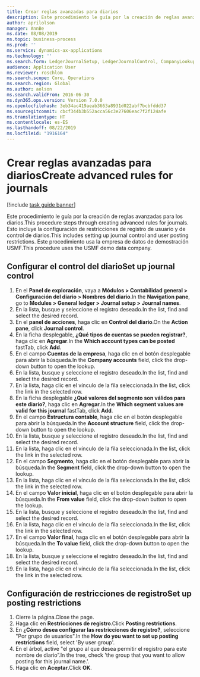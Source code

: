 ```yaml
---
title: Crear reglas avanzadas para diarios
description: Este procedimiento le guía por la creación de reglas avanzadas para los diarios.
author: aprilolson
manager: AnnBe
ms.date: 08/08/2019
ms.topic: business-process
ms.prod: ''
ms.service: dynamics-ax-applications
ms.technology: ''
ms.search.form: LedgerJournalSetup, LedgerJournalControl, CompanyLookup, LedgerJournalPostControl
audience: Application User
ms.reviewer: roschlom
ms.search.scope: Core, Operations
ms.search.region: Global
ms.author: aolson
ms.search.validFrom: 2016-06-30
ms.dyn365.ops.version: Version 7.0.0
ms.openlocfilehash: 3eb34ac419aeab3663a8931d022abf7bcbfddd37
ms.sourcegitcommit: cbcf344b3b552acca56c3e27606eac7f2f124afe
ms.translationtype: HT
ms.contentlocale: es-ES
ms.lasthandoff: 08/22/2019
ms.locfileid: "1916164"
---
```

# <a name="create-advanced-rules-for-journals"></a><span data-ttu-id="ec46c-103">Crear reglas avanzadas para diarios</span><span class="sxs-lookup"><span data-stu-id="ec46c-103">Create advanced rules for journals</span></span>

[!include [task guide banner](../../includes/task-guide-banner.md)]

<span data-ttu-id="ec46c-104">Este procedimiento le guía por la creación de reglas avanzadas para los diarios.</span><span class="sxs-lookup"><span data-stu-id="ec46c-104">This procedure steps through creating advanced rules for journals.</span></span> <span data-ttu-id="ec46c-105">Esto incluye la configuración de restricciones de registro de usuario y de control de diarios.</span><span class="sxs-lookup"><span data-stu-id="ec46c-105">This includes setting up journal control and user posting restrictions.</span></span> <span data-ttu-id="ec46c-106">Este procedimiento usa la empresa de datos de demostración USMF.</span><span class="sxs-lookup"><span data-stu-id="ec46c-106">This procedure uses the USMF demo data company.</span></span>


## <a name="set-up-journal-control"></a><span data-ttu-id="ec46c-107">Configurar el control del diario</span><span class="sxs-lookup"><span data-stu-id="ec46c-107">Set up journal control</span></span>
1. <span data-ttu-id="ec46c-108">En el **Panel de exploración**, vaya a **Módulos > Contabilidad general > Configuración del diario > Nombres del diario**.</span><span class="sxs-lookup"><span data-stu-id="ec46c-108">In the **Navigation pane**, go to **Modules > General ledger > Journal setup > Journal names**.</span></span>
2. <span data-ttu-id="ec46c-109">En la lista, busque y seleccione el registro deseado.</span><span class="sxs-lookup"><span data-stu-id="ec46c-109">In the list, find and select the desired record.</span></span>
3. <span data-ttu-id="ec46c-110">En el **panel de acciones**, haga clic en **Control del diario**.</span><span class="sxs-lookup"><span data-stu-id="ec46c-110">On the **Action pane**, click **Journal control**.</span></span>
4. <span data-ttu-id="ec46c-111">En la ficha desplegable, **¿Qué tipos de cuentas se pueden registrar?**, haga clic en **Agregar**.</span><span class="sxs-lookup"><span data-stu-id="ec46c-111">In the **Which account types can be posted** fastTab, click **Add**.</span></span>
5. <span data-ttu-id="ec46c-112">En el campo **Cuentas de la empresa**, haga clic en el botón desplegable para abrir la búsqueda.</span><span class="sxs-lookup"><span data-stu-id="ec46c-112">In the **Company accounts** field, click the drop-down button to open the lookup.</span></span>
6. <span data-ttu-id="ec46c-113">En la lista, busque y seleccione el registro deseado.</span><span class="sxs-lookup"><span data-stu-id="ec46c-113">In the list, find and select the desired record.</span></span>
7. <span data-ttu-id="ec46c-114">En la lista, haga clic en el vínculo de la fila seleccionada.</span><span class="sxs-lookup"><span data-stu-id="ec46c-114">In the list, click the link in the selected row.</span></span>
8. <span data-ttu-id="ec46c-115">En la ficha desplegable **¿Qué valores del segmento son válidos para este diario?**, haga clic en **Agregar**.</span><span class="sxs-lookup"><span data-stu-id="ec46c-115">In the **Which segment values are valid for this journal** fastTab, click **Add**.</span></span>
9. <span data-ttu-id="ec46c-116">En el campo **Estructura contable**, haga clic en el botón desplegable para abrir la búsqueda.</span><span class="sxs-lookup"><span data-stu-id="ec46c-116">In the **Account structure** field, click the drop-down button to open the lookup.</span></span>
10. <span data-ttu-id="ec46c-117">En la lista, busque y seleccione el registro deseado.</span><span class="sxs-lookup"><span data-stu-id="ec46c-117">In the list, find and select the desired record.</span></span>
11. <span data-ttu-id="ec46c-118">En la lista, haga clic en el vínculo de la fila seleccionada.</span><span class="sxs-lookup"><span data-stu-id="ec46c-118">In the list, click the link in the selected row.</span></span>
12. <span data-ttu-id="ec46c-119">En el campo **Segmento**, haga clic en el botón desplegable para abrir la búsqueda.</span><span class="sxs-lookup"><span data-stu-id="ec46c-119">In the **Segment** field, click the drop-down button to open the lookup.</span></span>
13. <span data-ttu-id="ec46c-120">En la lista, haga clic en el vínculo de la fila seleccionada.</span><span class="sxs-lookup"><span data-stu-id="ec46c-120">In the list, click the link in the selected row.</span></span>
14. <span data-ttu-id="ec46c-121">En el campo **Valor inicial**, haga clic en el botón desplegable para abrir la búsqueda.</span><span class="sxs-lookup"><span data-stu-id="ec46c-121">In the **From value** field, click the drop-down button to open the lookup.</span></span>
15. <span data-ttu-id="ec46c-122">En la lista, busque y seleccione el registro deseado.</span><span class="sxs-lookup"><span data-stu-id="ec46c-122">In the list, find and select the desired record.</span></span>
16. <span data-ttu-id="ec46c-123">En la lista, haga clic en el vínculo de la fila seleccionada.</span><span class="sxs-lookup"><span data-stu-id="ec46c-123">In the list, click the link in the selected row.</span></span>
17. <span data-ttu-id="ec46c-124">En el campo **Valor final**, haga clic en el botón desplegable para abrir la búsqueda.</span><span class="sxs-lookup"><span data-stu-id="ec46c-124">In the **To value** field, click the drop-down button to open the lookup.</span></span>
18. <span data-ttu-id="ec46c-125">En la lista, busque y seleccione el registro deseado.</span><span class="sxs-lookup"><span data-stu-id="ec46c-125">In the list, find and select the desired record.</span></span>
19. <span data-ttu-id="ec46c-126">En la lista, haga clic en el vínculo de la fila seleccionada.</span><span class="sxs-lookup"><span data-stu-id="ec46c-126">In the list, click the link in the selected row.</span></span>

## <a name="set-up-posting-restrictions"></a><span data-ttu-id="ec46c-127">Configuración de restricciones de registro</span><span class="sxs-lookup"><span data-stu-id="ec46c-127">Set up posting restrictions</span></span>
1. <span data-ttu-id="ec46c-128">Cierre la página.</span><span class="sxs-lookup"><span data-stu-id="ec46c-128">Close the page.</span></span>
2. <span data-ttu-id="ec46c-129">Haga clic en **Restricciones de registro**.</span><span class="sxs-lookup"><span data-stu-id="ec46c-129">Click **Posting restrictions**.</span></span>
3. <span data-ttu-id="ec46c-130">En **¿Cómo desea configurar las restricciones de registro?**, seleccione "Por grupo de usuarios".</span><span class="sxs-lookup"><span data-stu-id="ec46c-130">In the **How do you want to set up posting restrictions** field, select 'By user group'.</span></span>
4. <span data-ttu-id="ec46c-131">En el árbol, active "el grupo al que desea permitir el registro para este nombre de diario”.</span><span class="sxs-lookup"><span data-stu-id="ec46c-131">In the tree, check 'the group that you want to allow posting for this journal name.'.</span></span>
5. <span data-ttu-id="ec46c-132">Haga clic en **Aceptar**.</span><span class="sxs-lookup"><span data-stu-id="ec46c-132">Click **OK**.</span></span>

